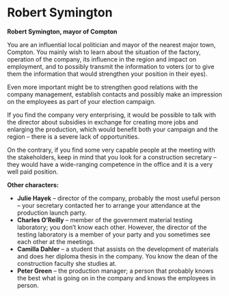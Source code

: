 # Robert Symington

__Robert Symington, mayor of Compton__

You are an influential local politician and mayor of the nearest major town, Compton. You mainly wish to learn about the situation of the factory, operation of the company, its influence in the region and impact on employment, and to possibly transmit the information to voters (or to give them the information that would strengthen your position in their eyes).

Even more important might be to strengthen good relations with the company management, establish contacts and possibly make an impression on the employees as part of your election campaign.

If you find the company very enterprising, it would be possible to talk with the director about subsidies in exchange for creating more jobs and enlarging the production, which would benefit both your campaign and the region – there is a severe lack of opportunities.

On the contrary, if you find some very capable people at the meeting with the stakeholders, keep in mind that you look for a construction secretary – they would have a wide-ranging competence in the office and it is a very well paid position.

<!-- novy sloupec -->

__Other characters:__

- __Julie Hayek__ – director of the company, probably the most useful person – your secretary contacted her to arrange your attendance at the production launch party.
- __Charles O’Reilly__ – member of the government material testing laboratory; you don’t know each other. However, the director of the testing laboratory is a member of your party and you sometimes see each other at the meetings.
- __Camilla Dahler__ – a student that assists on the development of materials and does her diploma thesis in the company. You know the dean of the construction faculty she studies at.
- __Peter Green__ – the production manager; a person that probably knows the best what is going on in the company and knows the employees in person.
